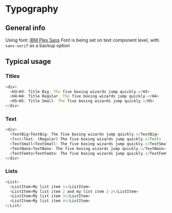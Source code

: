# Typography

## General info

Using font: [IBM Plex Sans](https://fonts.google.com/specimen/IBM+Plex+Sans)
Font is being set on text component level, with `sans-serif` as a backup option

## Typical usage

### Titles

```typescript
<div>
  <H3>H3: Title Big. The five boxing wizards jump quickly.</H3>
  <H4>H4: Title Regular. The five boxing wizards jump quickly.</H4>
  <H5>H5: Title Small. The five boxing wizards jump quickly.</H5>
</div>
```

### Text

```typescript
<div>
  <TextBig>TextBig: The five boxing wizards jump quickly.</TextBig>
  <Text>Text: (Regular) The five boxing wizards jump quickly.</Text>
  <TextSmall>TextSmall: The five boxing wizards jump quickly.</TextSmall>
  <TextNano>TextNano: The five boxing wizards jump quickly.</TextNano>
  <TextFemto>TextFemto: The five boxing wizards jump quickly.</TextFemto>
</div>
```

### Lists

```typescript
<List>
  <ListItem>My list item 1</ListItem>
  <ListItem>My list item 2 and my list item 2-2</ListItem>
  <ListItem>My list item 3</ListItem>
  <ListItem>My list item 4</ListItem>
</List>
```
